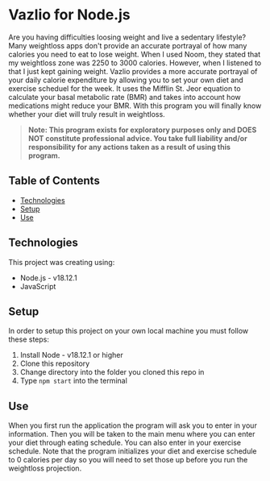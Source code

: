 # Vazlio for Node.js
Are you having difficulties loosing weight and live a sedentary lifestyle? Many weightloss apps don't provide an accurate portrayal of how many calories you need to eat to lose weight. When I used Noom, they stated that my weightloss zone was 2250 to 3000 calories. However, when I listened to that I just kept gaining weight. Vazlio provides a more accurate portrayal of your daily calorie expenditure by allowing you to set your own diet and exercise scheduel for the week. It uses the Mifflin St. Jeor equation to calculate your basal metabolic rate (BMR) and takes into account how medications might reduce your BMR. With this program you will finally know whether your diet will truly result in weightloss.

> **Note: This program exists for exploratory purposes only and DOES NOT constitute professional advice. You take full liability and/or responsibility for any actions taken as a result of using this program.**

## Table of Contents
* [Technologies](#technologies)
* [Setup](#setup)
* [Use](#use)

## Technologies
This project was creating using:
* Node.js - v18.12.1
* JavaScript

## Setup
In order to setup this project on your own local machine you must follow these steps:

1) Install Node - v18.12.1 or higher
2) Clone this repository
3) Change directory into the folder you cloned this repo in
4) Type `npm start` into the terminal

## Use
When you first run the application the program will ask you to enter in your information. Then you will be taken to the main menu where you can enter your diet through eating schedule. You can also enter in your exercise schedule. Note that the program initializes your diet and exercise schedule to 0 calories per day so you will need to set those up before you run the weightloss projection.